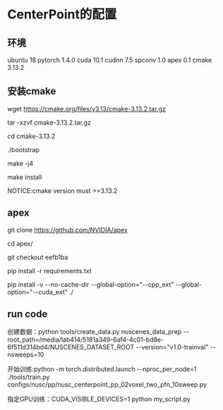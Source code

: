 # CenterPoint的配置
## 环境
ubuntu 18
pytorch 1.4.0
cuda 10.1
cudnn 7.5
spconv 1.0
apex 0.1
cmake 3.13.2
## 安装cmake
wget https://cmake.org/files/v3.13/cmake-3.13.2.tar.gz

tar -xzvf cmake-3.13.2.tar.gz

cd cmake-3.13.2

./bootstrap

make -j4

make install

NOTICE:cmake version must >=3.13.2

## apex

git clone https://github.com/NVIDIA/apex

cd apex/

git checkout eefb1ba

pip install -r requirements.txt 

pip install -v --no-cache-dir --global-option="--cpp_ext" --global-option="--cuda_ext" ./

## run code

创建数据：python tools/create_data.py nuscenes_data_prep --root_path=/media/lab414/5181a349-6af4-4c01-bd8e-6f511d314bd4/NUSCENES_DATASET_ROOT --version="v1.0-trainval" --nsweeps=10

开始训练:python -m torch.distributed.launch --nproc_per_node=1 ./tools/train.py configs/nusc/pp/nusc_centerpoint_pp_02voxel_two_pfn_10sweep.py 

指定GPU训练：CUDA_VISIBLE_DEVICES=1 python my_script.py
